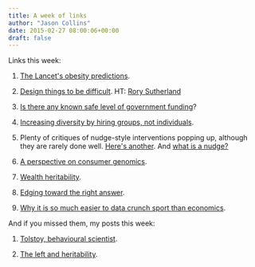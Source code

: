 ```yaml
---
title: A week of links
author: "Jason Collins"
date: 2015-02-27 08:00:06+00:00
draft: false
---
```


Links this week:






	
  1. [The Lancet's obesity predictions](http://velvetgloveironfist.blogspot.co.uk/2015/02/does-lancet-stand-by-its-obesity.html).

	
  2. [Design things to be difficult](http://www.wired.com/2015/02/on-the-joy-of-mastery). HT: [Rory Sutherland](https://twitter.com/rorysutherland)

	
  3. [Is there any known safe level of government funding](http://offsettingbehaviour.blogspot.com.au/2015/02/industry-bad-public-good.html)?

	
  4. [Increasing diversity by hiring groups, not individuals](http://www.spectator.co.uk/life/the-wiki-man/9453442/want-more-diversity-hire-groups-not-individuals/).

	
  5. Plenty of critiques of nudge-style interventions popping up, although they are rarely done well. [Here's another](http://nautil.us/issue/21/information/yes-youre-irrational-and-yes-thats-ok). And [what is a nudge?](http://www.forbes.com/sites/peterubel/2015/02/20/q-a-with-richard-thaler-on-what-it-really-means-to-be-a-nudge/)

	
  6. [A perspective on consumer genomics](http://nautil.us/issue/21/information/your-dna-is-nothing-special).

	
  7. [Wealth heritability](http://offsettingbehaviour.blogspot.com.au/2015/02/wealth-heritability.html).

	
  8. [Edging toward the right answer](http://timharford.com/2015/02/overconfidence-man/).

	
  9. [Why it is so much easier to data crunch sport than economics](http://fivethirtyeight.com/features/rich-data-poor-data/).




And if you missed them, my posts this week:






	
  1. [Tolstoy, behavioural scientist](https://www.jasoncollins.blog/wisdom-from-tolstoy/).

	
  2. [The left and heritability](https://www.jasoncollins.blog/accepting-heritability/).


